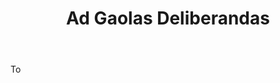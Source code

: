 ---
title: Ad Gaolas Deliberandas
permalink: "/definitions/ad-gaolas-deliberandas.html"
body: To
published_at: '2018-07-07'
layout: post
---